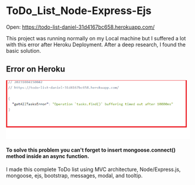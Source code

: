 ﻿# ToDo_List_Node-Express-Ejs
Open: <a target="_blank"> https://todo-list-daniel-31d4167bc658.herokuapp.com/ </a>
 
 This project was running normally on my Local machine but I suffered a lot with this error after Heroku Deployment.
 After a deep research, I found the basic solution.

 

 ## Error on Heroku
![alt text](https://github.com/DanielAlbuquerq/ToDo_List_Node-Express-Ejs/blob/main/HerokuError.png)

#### To solve this problem you can't forget to insert mongoose.connect() method inside an async function.


I made this complete ToDo list using MVC architecture, Node/Express.js, mongoose, ejs, bootstrap, messages, modal, and tooltip.




